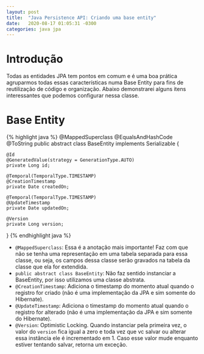 ```yaml
---
layout: post
title:  "Java Persistence API: Criando uma base entity"
date:   2020-08-17 01:05:31 -0300
categories: java jpa
---
```

# Introdução
Todas as entidades JPA tem pontos em comum e é uma boa prática agruparmos todas essas características numa Base Entity para fins de reutilização de código e organização. Abaixo demonstrarei alguns itens interessantes que podemos configurar nessa classe.

# Base Entity

{% highlight java %}
@MappedSuperclass
@EqualsAndHashCode
@ToString
public abstract class BaseEntity implements Serializable {

    @Id
    @GeneratedValue(strategy = GenerationType.AUTO)
    private Long id;

    @Temporal(TemporalType.TIMESTAMP)
    @CreationTimestamp
    private Date createdOn;

    @Temporal(TemporalType.TIMESTAMP)
    @UpdateTimestamp
    private Date updatedOn;

    @Version
    private Long version;

}
{% endhighlight java %}

- `@MappedSuperclass`: Essa é a anotação mais importante! Faz com que não se tenha uma representação em uma tabela separada para essa classe, ou seja, os campos dessa classe serão gravados na tabela da classe que ela for extendida.
- `public abstract class BaseEntity`: Não faz sentido instanciar a BaseEntity, por isso utilizamos uma classe abstrata.
- `@CreationTimestamp`: Adiciona o timestamp do momento atual quando o registro for criado (não é uma implementação da JPA e sim somente do Hibernate).
- `@UpdateTimestamp`: Adiciona o timestamp do momento atual quando o registro for alterado (não é uma implementação da JPA e sim somente do Hibernate).
- `@Version`: Optimistic Locking. Quando instanciar pela primeira vez, o valor do `version` fica igual a zero e toda vez que vc salvar ou alterar essa instância ele é incrementado em 1. Caso esse valor mude enquanto estiver tentando salvar, retorna um exceção. 

